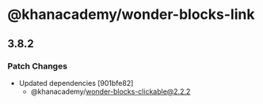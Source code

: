 # @khanacademy/wonder-blocks-link

## 3.8.2
### Patch Changes

- Updated dependencies [901bfe82]
  - @khanacademy/wonder-blocks-clickable@2.2.2
